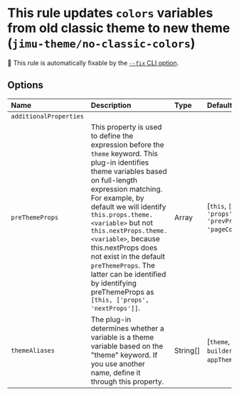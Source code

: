 # This rule updates `colors` variables from old classic theme to new theme (`jimu-theme/no-classic-colors`)

🔧 This rule is automatically fixable by the [`--fix` CLI option](https://eslint.org/docs/latest/user-guide/command-line-interface#--fix).

<!-- end auto-generated rule header -->

## Options

<!-- begin auto-generated rule options list -->

| Name                   | Description                                                                                                                                                                                                                                                                                                                                                                                                                                                         | Type     | Default                                                   |
| :--------------------- | :------------------------------------------------------------------------------------------------------------------------------------------------------------------------------------------------------------------------------------------------------------------------------------------------------------------------------------------------------------------------------------------------------------------------------------------------------------------ | :------- | :-------------------------------------------------------- |
| `additionalProperties` |                                                                                                                                                                                                                                                                                                                                                                                                                                                                     |          |                                                           |
| `preThemeProps`        | This property is used to define the expression before the `theme` keyword. This plug-in identifies theme variables based on full-length expression matching.<br/>            For example, by default we will identify `this.props.theme.<variable>` but not `this.nextProps.theme.<variable>`, because this.nextProps does not exist in the default `preThemeProps`. The latter can be identified by identifying preThemeProps as `[this, ['props', 'nextProps']]`. | Array    | [`this`, `['this', 'props', 'prevProps', 'pageContext']`] |
| `themeAliases`         | The plug-in determines whether a variable is a theme variable based on the "theme" keyword. If you use another name, define it through this property.                                                                                                                                                                                                                                                                                                               | String[] | [`theme`, `theme2`, `builderTheme`, `appTheme`]           |

<!-- end auto-generated rule options list -->
